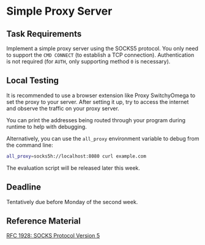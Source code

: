 # Simple Proxy Server

## Task Requirements

Implement a simple proxy server using the SOCKS5 protocol. You only need to support the `CMD CONNECT` (to establish a TCP connection). Authentication is not required (for `AUTH`, only supporting method `0` is necessary).

## Local Testing

It is recommended to use a browser extension like Proxy SwitchyOmega to set the proxy to your server. After setting it up, try to access the internet and observe the traffic on your proxy server.

You can print the addresses being routed through your program during runtime to help with debugging.

Alternatively, you can use the `all_proxy` environment variable to debug from the command line:

```sh
all_proxy=socks5h://localhost:8080 curl example.com
```

The evaluation script will be released later this week.

## Deadline

Tentatively due before Monday of the second week.

## Reference Material

[RFC 1928: SOCKS Protocol Version 5](https://www.rfc-editor.org/rfc/rfc1928)